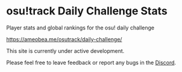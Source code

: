 # osu!track Daily Challenge Stats

Player stats and global rankings for the osu! daily challenge

<https://ameobea.me/osutrack/daily-challenge/>

This site is currently under active development.

Please feel free to leave feedback or report any bugs in the [Discord](https://discord.gg/T4d3Kmte).
